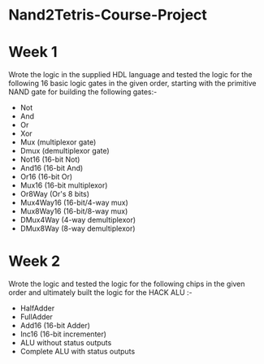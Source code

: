 # Nand2Tetris-Course-Project

# Week 1
Wrote the logic in the supplied HDL language and tested the logic for the following 16 basic logic gates in the given order, starting with the primitive NAND gate for building the following gates:-
<ul>
  <li>Not</li>
  <li>And</li>
  <li>Or</li>
  <li>Xor</li>
  <li>Mux (multiplexor gate)</li>
  <li>Dmux (demultiplexor gate)</li>
  <li>Not16 (16-bit Not)</li>
  <li>And16 (16-bit And)</li>
  <li>Or16 (16-bit Or)</li>
  <li>Mux16 (16-bit multiplexor)</li>
  <li>Or8Way (Or's 8 bits)</li>
  <li>Mux4Way16 (16-bit/4-way mux)</li>
  <li>Mux8Way16 (16-bit/8-way mux)</li>
  <li>DMux4Way (4-way demultiplexor)</li>
  <li>DMux8Way (8-way demultiplexor)</li>
</ul>

# Week 2
Wrote the logic and tested the logic for the following chips in the given order and ultimately built the logic for the HACK ALU :-
<ul>
  <li>HalfAdder</li>
  <li>FullAdder</li>
  <li>Add16 (16-bit Adder)</li>
  <li>Inc16 (16-bit incrementer)</li>
  <li>ALU without status outputs</li>
  <li>Complete ALU with status outputs</li>
</ul>
